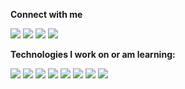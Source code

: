 **Connect with me**

[<img src="https://img.shields.io/badge/HackerRank-000000?style=flat&logo=HackerRank&logoColor=white">](https://www.hackerrank.com/morhen)
[<img src="https://img.shields.io/badge/LinkedIn-000000?style=flat&logo=linkedin&logoColor=white">](https://www.linkedin.com/in/gustavorss/)
[<img src="https://img.shields.io/badge/GitHub-100000?style=flat&logo=github&logoColor=white">](https://github.com/GustavoRss)
[<img src="https://img.shields.io/badge/Gmail-100000?style=flat&logo=Gmail&logoColor=white">](mailto:gustavoreisdev@gmail.com)

**Technologies I work on or am learning:**

[<img src="https://img.shields.io/badge/C%23-%23000000.svg?style=flat&logo=c-sharp&logoColor=white">](https://www.linkedin.com/in/gustavorss/)
[<img src="https://img.shields.io/badge/.NET-000000.svg?style=flat&logo=.net&logoColor=white">](https://www.linkedin.com/in/gustavorss/)
[<img src="https://img.shields.io/badge/java-000000.svg?style=flat&logo=java&logoColor=white">](https://www.linkedin.com/in/gustavorss/)
[<img src="https://img.shields.io/badge/angular-000000.svg?style=flat&logo=angular&logoColor=white">](https://www.linkedin.com/in/gustavorss/)
[<img src="https://img.shields.io/badge/react-%23000000.svg?style=flat&logo=react&logoColor=white">](https://www.linkedin.com/in/gustavorss/)
[<img src="https://img.shields.io/badge/mysql-000000?style=flat&logo=mysql&logoColor=white">](https://www.linkedin.com/in/gustavorss/)
[<img src="https://img.shields.io/badge/Microsoft%20SQL%20Server-000000?style=flat&logo=Microsoft%20SQL%20Server&logoColor=white">](https://www.linkedin.com/in/gustavorss/)
[<img src="https://img.shields.io/badge/postgres-000000?style=flat&logo=postgresql&logoColor=white">](https://www.linkedin.com/in/gustavorss/)
